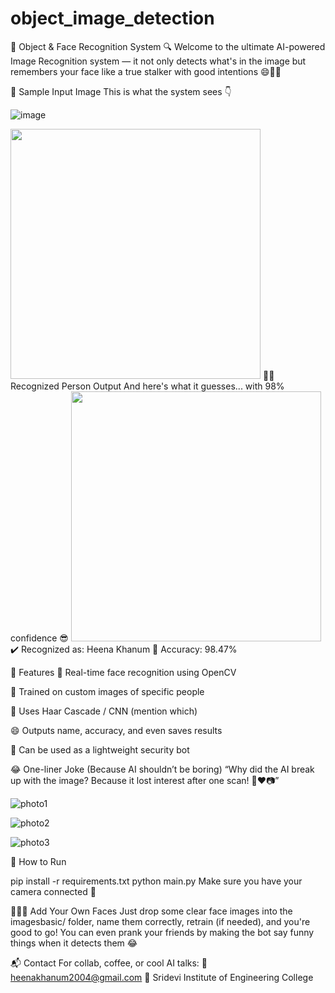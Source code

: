 # object_image_detection
🧠 Object & Face Recognition System 🔍
Welcome to the ultimate AI-powered Image Recognition system — it not only detects what's in the image but remembers your face like a true stalker with good intentions 😄🕵️‍♂️

📸 Sample Input Image
This is what the system sees 👇



![image](https://github.com/user-attachments/assets/60884018-5d53-43cd-af82-b358b7640ef0)





<img src="images/input_sample.jpg" width="400"/>
🧑‍💻 Recognized Person Output
And here's what it guesses... with 98% confidence 😎

<img src="images/output_detected.jpg" width="400"/>
✔️ Recognized as: Heena Khanum
🎯 Accuracy: 98.47%

🧾 Features
🚀 Real-time face recognition using OpenCV

📂 Trained on custom images of specific people

🧠 Uses Haar Cascade / CNN (mention which)

😄 Outputs name, accuracy, and even saves results

💾 Can be used as a lightweight security bot

😂 One-liner Joke (Because AI shouldn’t be boring)
“Why did the AI break up with the image?
Because it lost interest after one scan! 🤖❤️📷”




![photo1](https://github.com/user-attachments/assets/4ae29ebd-59cc-4fb7-a159-2ff512252e1e)




![photo2](https://github.com/user-attachments/assets/961eee0c-8420-443a-b2a1-e164f1b0f24e)




![photo3](https://github.com/user-attachments/assets/45cf311d-2588-4737-b938-a4d3c461dfd7)




🔧 How to Run

pip install -r requirements.txt
python main.py
Make sure you have your camera connected 🎥

👨‍👩‍👧 Add Your Own Faces
Just drop some clear face images into the imagesbasic/ folder, name them correctly, retrain (if needed), and you're good to go!
You can even prank your friends by making the bot say funny things when it detects them 😂

📬 Contact
For collab, coffee, or cool AI talks:
📧 heenakhanum2004@gmail.com
📍 Sridevi Institute of Engineering College
